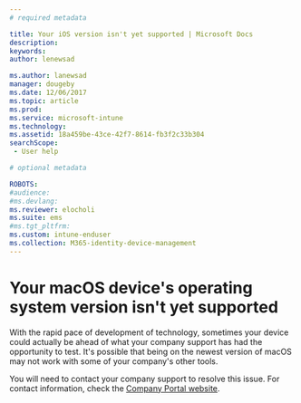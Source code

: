 ```yaml
---
# required metadata

title: Your iOS version isn't yet supported | Microsoft Docs
description:
keywords:
author: lenewsad

ms.author: lanewsad
manager: dougeby
ms.date: 12/06/2017
ms.topic: article
ms.prod:
ms.service: microsoft-intune
ms.technology:
ms.assetid: 18a459be-43ce-42f7-8614-fb3f2c33b304
searchScope:
 - User help

# optional metadata

ROBOTS:  
#audience:
#ms.devlang:
ms.reviewer: elocholi
ms.suite: ems
#ms.tgt_pltfrm:
ms.custom: intune-enduser
ms.collection: M365-identity-device-management
---
```


# Your macOS device's operating system version isn't yet supported

With the rapid pace of development of technology, sometimes your device could actually be ahead of what your company support has had the opportunity to test. It's possible that being on the newest version of macOS may not work with some of your company's other tools.

You will need to contact your company support to resolve this issue. For contact information, check the [Company Portal website](https://go.microsoft.com/fwlink/?linkid=2010980).
